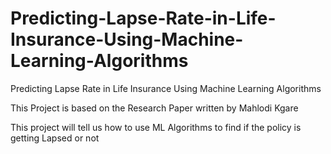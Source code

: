 # Predicting-Lapse-Rate-in-Life-Insurance-Using-Machine-Learning-Algorithms

Predicting Lapse Rate in Life Insurance Using Machine Learning Algorithms

This Project is based on the Research Paper written by Mahlodi Kgare

This project will tell us how to use ML Algorithms to find if the policy is getting Lapsed or not 
